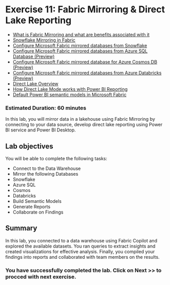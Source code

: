 # Exercise 11: Fabric Mirroring & Direct Lake Reporting
- [What is Fabric Mirroring and what are benefits associated with it](https://learn.microsoft.com/en-us/fabric/database/mirrored-database/overview)
- [Snowflake Mirroring in Fabric](https://github.com/arudraMS/mslearn-fabric/blob/8784356b1b1d19daadfec113b4a248e494be38cf/Allfiles/Labs/01/LabFiles/Snowflake%20Mirroring%20to%20Fabric%20January%202024.pdf)
- [Configure Microsoft Fabric mirrored databases from Snowflake](https://learn.microsoft.com/en-us/fabric/database/mirrored-database/snowflake-tutorial)
- [Configure Microsoft Fabric mirrored databases from Azure SQL Database (Preview)](https://learn.microsoft.com/en-us/fabric/database/mirrored-database/azure-sql-database-tutorial)
- [Configure Microsoft Fabric mirrored database for Azure Cosmos DB (Preview)](https://learn.microsoft.com/en-us/fabric/database/mirrored-database/azure-cosmos-db-tutorial)
- [Configure Microsoft Fabric mirrored databases from Azure Databricks (Preview)](https://learn.microsoft.com/en-us/fabric/database/mirrored-database/azure-databricks-tutorial)
- [Direct Lake Overview](https://learn.microsoft.com/en-us/fabric/get-started/direct-lake-overview)
- [How Direct Lake Mode works with Power BI Reporting](https://learn.microsoft.com/en-us/fabric/get-started/lakehouse-power-bi-reporting)
- [Default Power BI semantic models in Microsoft Fabric](https://learn.microsoft.com/en-us/fabric/data-warehouse/semantic-models#create-a-new-power-bi-semantic-model-in-direct-lake-storage-mode)
  
### Estimated Duration: 60 minutes

In this lab, you will mirror data in a lakehouse using Fabric Mirroring  by connecting to your data source, develop direct lake reporting using Power BI service and Power BI Desktop.

## Lab objectives

You will be able to complete the following tasks:

- Connect to the Data Warehouse  
- Mirror the following Databases
- Snowflake
- Azure SQL
- Cosmos
- Databricks
- Build Semantic Models
- Generate Reports  
- Collaborate on Findings  


## Summary
In this lab, you connected to a data warehouse using Fabric Copilot and explored the available datasets. You ran queries to extract insights and created visualizations for effective analysis. Finally, you compiled your findings into reports and collaborated with team members on the results.

### You have successfully completed the lab. Click on Next >> to procced with next exercise.
